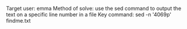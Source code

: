 Target user: emma
Method of solve: use the sed command to output the text on a specific line number in a file
Key command:
sed -n '4069p' findme.txt

